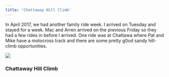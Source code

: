 ```yaml
---
title: 'Chattaway Hill Climb'
---
```


In April 2017, we had another family ride week.  I arrived on Tuesday and stayed for a week.  Mac and Arren arrived on the previous Friday so they had a few rides in before I arrived.  One ride was at Chattawa where Pat and Mike have a motocross track and there are some pretty g0od sandy hill-climb opportunities.

![](https://youtu.be/5h_SJwfl_Oo)
### Chattaway Hill Climb